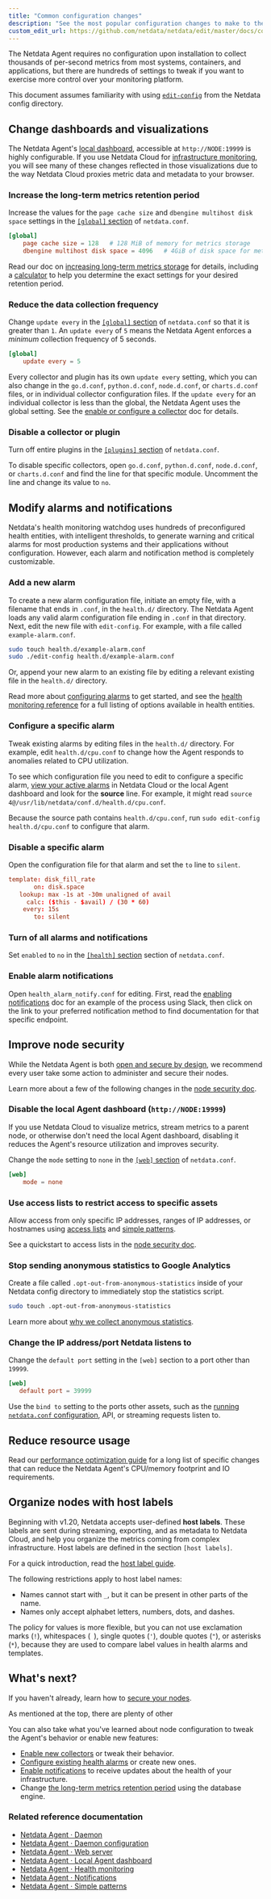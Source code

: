 ```yaml
---
title: "Common configuration changes"
description: "See the most popular configuration changes to make to the Netdata Agent, including longer metrics retention, reduce sampling, and more."
custom_edit_url: https://github.com/netdata/netdata/edit/master/docs/configure/common-changes.md
---
```




The Netdata Agent requires no configuration upon installation to collect thousands of per-second metrics from most
systems, containers, and applications, but there are hundreds of settings to tweak if you want to exercise more control
over your monitoring platform.

This document assumes familiarity with using [`edit-config`](/docs/configure/nodes) from the Netdata config
directory.

## Change dashboards and visualizations

The Netdata Agent's [local dashboard](/docs/agent/web/gui), accessible at `http://NODE:19999` is highly configurable. If
you use Netdata Cloud for [infrastructure monitoring](/docs/quickstart/infrastructure), you will see many of these
changes reflected in those visualizations due to the way Netdata Cloud proxies metric data and metadata to your browser.

### Increase the long-term metrics retention period

Increase the values for the `page cache size` and `dbengine multihost disk space` settings in the [`[global]`
section](/docs/agent/daemon/config#global-section-options) of `netdata.conf`.

```conf
[global]
    page cache size = 128   # 128 MiB of memory for metrics storage
    dbengine multihost disk space = 4096   # 4GiB of disk space for metrics storage
```

Read our doc on [increasing long-term metrics storage](/docs/store/change-metrics-storage) for details, including a
[calculator](/docs/store/change-metrics-storage#calculate-the-system-resources-ram-disk-space-needed-to-store-metrics)
to help you determine the exact settings for your desired retention period.

### Reduce the data collection frequency

Change `update every` in the [`[global]` section](/docs/agent/daemon/config#global-section-options) of `netdata.conf` so
that it is greater than `1`. An `update every` of `5` means the Netdata Agent enforces a _minimum_ collection frequency
of 5 seconds.

```conf
[global]
    update every = 5
```

Every collector and plugin has its own `update every` setting, which you can also change in the `go.d.conf`,
`python.d.conf`, `node.d.conf`, or `charts.d.conf` files, or in individual collector configuration files. If the `update
every` for an individual collector is less than the global, the Netdata Agent uses the global setting. See the [enable
or configure a collector](/docs/collect/enable-configure) doc for details.

### Disable a collector or plugin

Turn off entire plugins in the [`[plugins]` section](/docs/agent/daemon/config#plugins-section-options) of
`netdata.conf`.

To disable specific collectors, open `go.d.conf`, `python.d.conf`, `node.d.conf`, or `charts.d.conf` and find the line
for that specific module. Uncomment the line and change its value to `no`.

## Modify alarms and notifications

Netdata's health monitoring watchdog uses hundreds of preconfigured health entities, with intelligent thresholds, to
generate warning and critical alarms for most production systems and their applications without configuration. However,
each alarm and notification method is completely customizable.

### Add a new alarm

To create a new alarm configuration file, initiate an empty file, with a filename that ends in `.conf`, in the
`health.d/` directory. The Netdata Agent loads any valid alarm configuration file ending in `.conf` in that directory.
Next, edit the new file with `edit-config`. For example, with a file called `example-alarm.conf`.

```bash
sudo touch health.d/example-alarm.conf
sudo ./edit-config health.d/example-alarm.conf
```

Or, append your new alarm to an existing file by editing a relevant existing file in the `health.d/` directory.

Read more about [configuring alarms](/docs/monitor/configure-alarms) to get started, and see the [health monitoring
reference](/docs/agent/health/reference) for a full listing of options available in health entities.

### Configure a specific alarm

Tweak existing alarms by editing files in the `health.d/` directory. For example, edit `health.d/cpu.conf` to change how
the Agent responds to anomalies related to CPU utilization.

To see which configuration file you need to edit to configure a specific alarm, [view your active
alarms](/docs/monitor/view-active-alarms) in Netdata Cloud or the local Agent dashboard and look for the **source**
line. For example, it might read `source  4@/usr/lib/netdata/conf.d/health.d/cpu.conf`. 

Because the source path contains `health.d/cpu.conf`, run `sudo edit-config health.d/cpu.conf` to configure that alarm.

### Disable a specific alarm

Open the configuration file for that alarm and set the `to` line to `silent`.

```conf
template: disk_fill_rate
       on: disk.space
   lookup: max -1s at -30m unaligned of avail
     calc: ($this - $avail) / (30 * 60)
    every: 15s
       to: silent
```

### Turn of all alarms and notifications

Set `enabled` to `no` in the [`[health]` section](/docs/agent/daemon/config#health-section-options) section of
`netdata.conf`.

### Enable alarm notifications

Open `health_alarm_notify.conf` for editing. First, read the [enabling
notifications](/docs/monitor/enable-notifications#netdata-agent) doc for an example of the process using Slack, then
click on the link to your preferred notification method to find documentation for that specific endpoint.

## Improve node security

While the Netdata Agent is both [open and secure by design](https://www.netdata.cloud/blog/netdata-agent-dashboard/), we
recommend every user take some action to administer and secure their nodes.

Learn more about a few of the following changes in the [node security doc](/docs/configure/secure-nodes).

### Disable the local Agent dashboard (`http://NODE:19999`)

If you use Netdata Cloud to visualize metrics, stream metrics to a parent node, or otherwise don't need the local Agent
dashboard, disabling it reduces the Agent's resource utilization and improves security.

Change the `mode` setting to `none` in the [`[web]` section](/docs/agent/web/server#configuration) of `netdata.conf`.

```conf
[web]
    mode = none
```

### Use access lists to restrict access to specific assets

Allow access from only specific IP addresses, ranges of IP addresses, or hostnames using [access
lists](/docs/agent/web/server#access-lists) and [simple patterns](/docs/agent/libnetdata/simple_pattern).

See a quickstart to access lists in the [node security
doc](/docs/configure/secure-nodes#restrict-access-to-the-local-dashboard).

### Stop sending anonymous statistics to Google Analytics

Create a file called `.opt-out-from-anonymous-statistics` inside of your Netdata config directory to immediately stop
the statistics script.

```bash
sudo touch .opt-out-from-anonymous-statistics
```

Learn more about [why we collect anonymous statistics](/docs/agent/anonymous-statistics).

### Change the IP address/port Netdata listens to

Change the `default port` setting in the `[web]` section to a port other than `19999`.

```conf
[web]
   default port = 39999
```

Use the `bind to` setting to the ports other assets, such as the [running `netdata.conf`
configuration](/docs/configure/nodes#see-an-agents-running-configuration), API, or streaming requests listen to.

## Reduce resource usage

Read our [performance optimization guide](/guides/configure/performance) for a long list of specific changes
that can reduce the Netdata Agent's CPU/memory footprint and IO requirements.

## Organize nodes with host labels

Beginning with v1.20, Netdata accepts user-defined **host labels**. These labels are sent during streaming, exporting,
and as metadata to Netdata Cloud, and help you organize the metrics coming from complex infrastructure. Host labels are
defined in the section `[host labels]`. 

For a quick introduction, read the [host label guide](/guides/using-host-labels).

The following restrictions apply to host label names: 
 
-   Names cannot start with `_`, but it can be present in other parts of the name.
-   Names only accept alphabet letters, numbers, dots, and dashes.

The policy for values is more flexible, but you can not use exclamation marks (`!`), whitespaces (` `), single quotes
(`'`), double quotes (`"`), or asterisks (`*`), because they are used to compare label values in health alarms and
templates.

## What's next?

If you haven't already, learn how to [secure your nodes](/docs/configure/secure-nodes).

As mentioned at the top, there are plenty of other 

You can also take what you've learned about node configuration to tweak the Agent's behavior or enable new features:

- [Enable new collectors](/docs/collect/enable-configure) or tweak their behavior.
- [Configure existing health alarms](/docs/monitor/configure-alarms) or create new ones.
- [Enable notifications](/docs/monitor/enable-notifications) to receive updates about the health of your
  infrastructure.
- Change [the long-term metrics retention period](/docs/store/change-metrics-storage) using the database engine.

### Related reference documentation

- [Netdata Agent · Daemon](/docs/agent/health)
- [Netdata Agent · Daemon configuration](/docs/agent/daemon/config)
- [Netdata Agent · Web server](/docs/agent/web/server)
- [Netdata Agent · Local Agent dashboard](/docs/agent/web/gui)
- [Netdata Agent · Health monitoring](/docs/agent/health/reference)
- [Netdata Agent · Notifications](/docs/agent/health/notifications)
- [Netdata Agent · Simple patterns](/docs/agent/libnetdata/simple_pattern)


